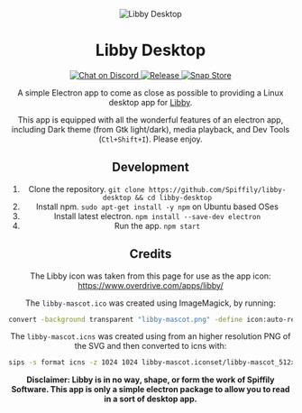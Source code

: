 <div align=center>

![Libby Desktop](./libby-mascot.svg)
# Libby Desktop

<a href="https://discord.gg/yf4UDea">
<img src="https://img.shields.io/discord/735879930348306554?color=631A35&logo=discord&logoColor=white" alt="Chat on Discord" />
</a>
<a href="https://github.com/Spiffily/coronado-app/releases">
<img  alt="Release" src="https://img.shields.io/badge/release-1.0.0-A61C49" />
</a>
<a href="https://snapcraft.io/coronado-app">
<img src="https://img.shields.io/badge/snap-0.0.0-29CFC3?logo=snapcraft&logoColor=white" alt="Snap Store" />
</a>

A simple Electron app to come as close as possible to providing a Linux desktop app for [Libby](https://www.overdrive.com/apps/libby/).

This app is equipped with all the wonderful features of an electron app, including Dark theme (from Gtk light/dark), media playback, and Dev Tools (`Ctl+Shift+I`). Please enjoy.

## Development
1. Clone the repository. `git clone https://github.com/Spiffily/libby-desktop && cd libby-desktop`
2. Install npm. `sudo apt-get install -y npm` on Ubuntu based OSes
3. Install latest electron. `npm install --save-dev electron`
4. Run the app. `npm start`

## Credits
The Libby icon was taken from this page for use as the app icon: https://www.overdrive.com/apps/libby/

The `libby-mascot.ico` was created using ImageMagick, by running:

```bash
convert -background transparent "libby-mascot.png" -define icon:auto-resize=16,24,32,48,64,72,96,128,256 "libby-mascot.ico"
```

The `libby-mascot.icns` was created using from an  higher resolution PNG of the SVG and then converted to icns with:

```bash
sips -s format icns -z 1024 1024 libby-mascot.iconset/libby-mascot_512x512@2x.png -o libby-mascot.icns
```


**Disclaimer: Libby is in no way, shape, or form the work of Spiffily Software. This app is only a simple electron package to allow you to read in a sort of desktop app.**

</div>
